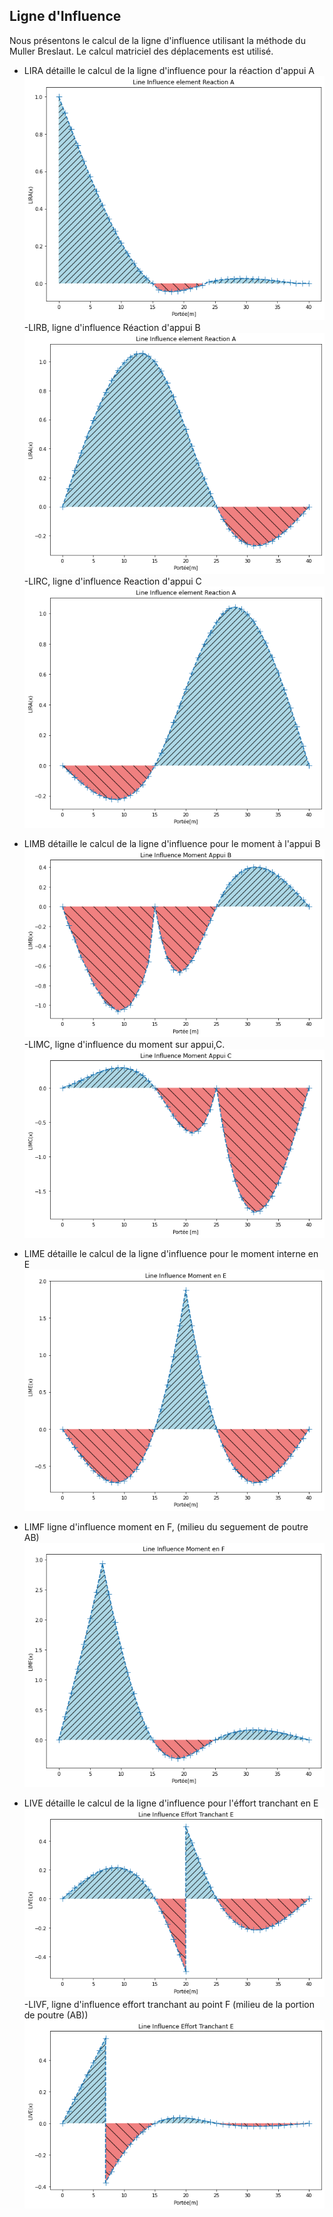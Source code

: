 ## Ligne d'Influence
Nous présentons le calcul de la ligne d'influence utilisant la méthode du Muller Breslaut.
Le calcul matriciel des déplacements est utilisé.

- LIRA détaille le calcul de la ligne d'influence pour la réaction d'appui A
![alt text](./images/image.png)
-LIRB, ligne d'influence Réaction d'appui B
![alt text](./images/image-4.png)
-LIRC, ligne d'influence Reaction d'appui C
![alt text](./images/image-5.png)
- LIMB détaille le calcul de la ligne
 d'influence pour le moment à l'appui B
 ![alt text](./images/image-1.png)
 -LIMC, ligne d'influence du moment sur appui,C.
 ![alt text](./images/image-2.png)
 - LIME détaille le calcul de la ligne d'influence pour le moment interne en E
![alt text](./images/image-3.png)
- LIMF ligne d'influence moment en F, (milieu du seguement de poutre AB)
![alt text](./images/image_resikq.png)

- LIVE détaille le calcul de la ligne d'influence pour l'éffort tranchant en E
![alt text](./images/image-8.png)
-LIVF, ligne d'influence effort tranchant au point F (milieu de la portion de poutre (AB))
![alt text](./images/image-6.png)


